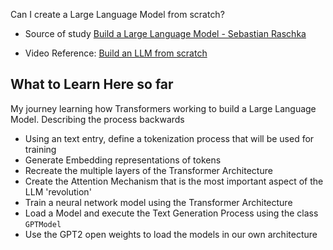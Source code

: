 
Can I create a Large Language Model from scratch?

- Source of study [Build a Large Language Model - Sebastian Raschka](https://www.amazon.com/Build-Large-Language-Model-Scratch/dp/1633437167)

- Video Reference: [Build an LLM from scratch](https://www.youtube.com/watch?v=kPGTx4wcm_w)


## What to Learn Here so far

My journey learning how Transformers working to build a Large Language Model. Describing the process backwards

- Using an text entry, define a tokenization process that will be used for training
- Generate Embedding representations of tokens
- Recreate the multiple layers of the Transformer Architecture
- Create the Attention Mechanism that is the most important aspect of the LLM 'revolution'
- Train a neural network model using the Transformer Architecture 
- Load a Model and execute the Text Generation Process using the class `GPTModel` 
- Use the GPT2 open weights to load the models in our own architecture





